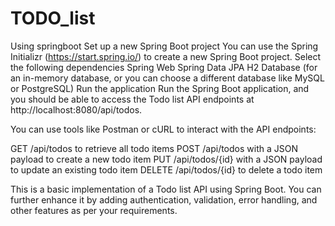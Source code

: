 # TODO_list
Using springboot 
Set up a new Spring Boot project
You can use the Spring Initializr (https://start.spring.io/) to create a new Spring Boot project. Select the following dependencies
Spring Web
Spring Data JPA
H2 Database (for an in-memory database, or you can choose a different database like MySQL or PostgreSQL)
Run the application
Run the Spring Boot application, and you should be able to access the Todo list API endpoints at http://localhost:8080/api/todos.

You can use tools like Postman or cURL to interact with the API endpoints:

GET /api/todos to retrieve all todo items
POST /api/todos with a JSON payload to create a new todo item
PUT /api/todos/{id} with a JSON payload to update an existing todo item
DELETE /api/todos/{id} to delete a todo item

This is a basic implementation of a Todo list API using Spring Boot. You can further enhance it by adding authentication, validation, error handling, and other features as per your requirements.
